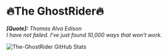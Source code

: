 # 🔥The GhostRider🔥
***[Quote]:*** _Thomas Alva Edison <br> I have not failed. I've just found 10,000 ways that won't work._



<!--
**🔥The-GhostRider/The-GhostRider🔥** is a ✨ _special_ ✨ repository because its `README.md` (this file) appears on your GitHub profile.

Here are some ideas to get you started:

- 🔭 I’m currently working on ...
- 🌱 I’m currently learning ...
- 👯 I’m looking to collaborate on ...
- 🤔 I’m looking for help with ...
- 💬 Ask me about ...
- 📫 How to reach me: ...
- 😄 Pronouns: ...
- ⚡ Fun fact: ...
-->

![The-GhostRider GitHub Stats](https://github-readme-stats.vercel.app/api?username=The-GhostRider&show_icons=true&theme=onedark)
